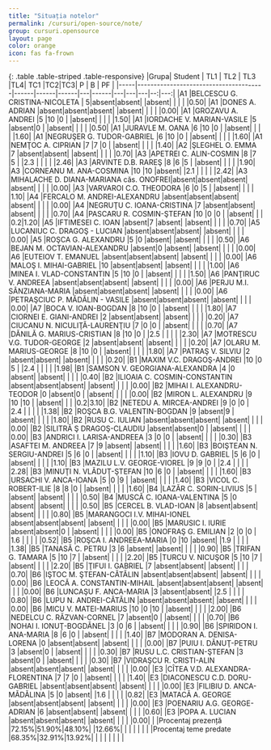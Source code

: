```yaml
---
title: "Situația notelor"
permalink: /cursuri/open-source/note/
group: cursuri.opensource
layout: page
color: orange
icon: fas fa-frown
---
```


{: .table .table-striped .table-responsive}
|Grupa|                Student                | TL1  | TL2  | TL3  |TL4| TC1  |TC2|TC3| P | B | PF |
|-----|---------------------------------------|------|------|------|---|------|---|---|---|--:|---:|
|A1   |BELCESCU G. CRISTINA-NICOLETA          |     5|absent|absent|   |absent|   |   |   |   |0.50|
|A1   |DONES A. ADRIAN                        |absent|absent|absent|   |absent|   |   |   |   |0.00|
|A1   |GROZAVU A. ANDREI                      |5     |10    |0     |   |absent|   |   |   |   |1.50|
|A1   |IORDACHE V. MARIAN-VASILE              |5     |absent|0     |   |absent|   |   |   |   |0.50|
|A1   |JURAVLE M. OANA                        |6     |10    |0     |   |absent|   |   |   |   |1.60|
|A1   |NEGRUŞER G. TUDOR-GABRIEL              |6     |10    |0     |   |absent|   |   |   |   |1.60|
|A1   |NEMŢOC A. CIPRIAN                      |7     |7     |0     |   |absent|   |   |   |   |1.40|
|A2   |ŞLEGHEL O. EMMA                        |7     |absent|absent|   |absent|   |   |   |   |0.70|
|A3   |APETREI C. ALIN-COSMIN                 |8     |7     |5     |   |2.3   |   |   |   |   |2.46|
|A3   |ARVINTE D.B. RAREŞ                     |8     |6     |5     |   |absent|   |   |   |   |1.90|
|A3   |CORNEANU M. ANA-COSMINA                |10    |10    |absent|   |2.1   |   |   |   |   |2.42|
|A3   |MIHALACHE D. DIANA-MARIANA căs. ONOFREI|absent|absent|absent|   |absent|   |   |   |   |0.00|
|A3   |VARVAROI C.O. THEODORA                 |6     |0     |5     |   |absent|   |   |   |   |1.10|
|A4   |FERCALO M. ANDREI-ALEXANDRU            |absent|absent|absent|   |absent|   |   |   |   |0.00|
|A4   |NEGRUŢU C. IOANA-CRISTINA              |7     |absent|absent|   |absent|   |   |   |   |0.70|
|A4   |PASCARU R. COSMIN-ŞTEFAN               |10    |0     |0     |   |absent|   |   |   |0.2|1.20|
|A5   |IFTIMESEI C. IOAN                      |absent|7     |absent|   |absent|   |   |   |   |0.70|
|A5   |LUCANIUC C. DRAGOŞ - LUCIAN            |absent|absent|absent|   |absent|   |   |   |   |0.00|
|A5   |ROŞCA G. ALEXANDRU                     |5     |0     |absent|   |absent|   |   |   |   |0.50|
|A6   |BEJAN M. OCTAVIAN-ALEXANDRU            |absent|0     |absent|   |absent|   |   |   |   |0.00|
|A6   |EUTEIOV T. EMANUEL                     |absent|absent|absent|   |absent|   |   |   |   |0.00|
|A6   |MALOŞ I. MIHAI-GABRIEL                 |10    |absent|absent|   |absent|   |   |   |   |1.00|
|A6   |MINEA I. VLAD-CONSTANTIN               |5     |10    |0     |   |absent|   |   |   |   |1.50|
|A6   |PANŢIRUC V. ANDREEA                    |absent|absent|absent|   |absent|   |   |   |   |0.00|
|A6   |PERJU M.I. SÂNZIANA-MARIA              |absent|absent|absent|   |absent|   |   |   |   |0.00|
|A6   |PETRAŞCIUC P. MĂDĂLIN - VASILE         |absent|absent|absent|   |absent|   |   |   |   |0.00|
|A7   |BOCA V. IOAN-BOGDAN                    |8     |10    |0     |   |absent|   |   |   |   |1.80|
|A7   |CIORNEI E. GIANI-ANDREI                |2     |absent|absent|   |absent|   |   |   |   |0.20|
|A7   |CIUCANU N. NICULIŢĂ-LAURENŢIU          |7     |0     |0     |   |absent|   |   |   |   |0.70|
|A7   |DĂNILĂ G. MARIUS-CRISTIAN              |8     |10    |0     |   |2.5   |   |   |   |   |2.30|
|A7   |MOTRESCU V.G. TUDOR-GEORGE             |2     |absent|absent|   |absent|   |   |   |   |0.20|
|A7   |OLARU M. MARIUS-GEORGE                 |8     |10    |0     |   |absent|   |   |   |   |1.80|
|A7   |PATRAŞ V. SILVIU                       |2     |absent|absent|   |absent|   |   |   |   |0.20|
|B1   |MAXIM V.C. DRAGOŞ-ANDREI               |10    |0     |5     |   |2.4   |   |   |   |   |1.98|
|B1   |SAMSON V. GEORGIANA-ALEXANDRA          |4     |0     |absent|   |absent|   |   |   |   |0.40|
|B2   |ILIOAIA C. COSMIN-CONSTANTIN           |absent|absent|absent|   |absent|   |   |   |   |0.00|
|B2   |MIHAI I. ALEXANDRU-TEODOR              |0     |absent|0     |   |absent|   |   |   |   |0.00|
|B2   |MIRON L. ALEXANDRU                     |9     |10    |10    |   |absent|   |   |   |0.2|3.10|
|B2   |NETEDU A. MIRCEA-ANDREI                |9     |0     |0     |   |2.4   |   |   |   |   |1.38|
|B2   |ROŞCA B.G. VALENTIN-BOGDAN             |9     |absent|9     |   |absent|   |   |   |   |1.80|
|B2   |RUSU C. IULIAN                         |absent|absent|absent|   |absent|   |   |   |   |0.00|
|B2   |SILITRĂ Ş DRAGOŞ-CLAUDIU               |absent|absent|0     |   |absent|   |   |   |   |0.00|
|B3   |ANDRICI I. LARISA-ANDREEA              |3     |0     |0     |   |absent|   |   |   |   |0.30|
|B3   |ASAFTEI M. ANDREEA                     |7     |9     |absent|   |absent|   |   |   |   |1.60|
|B3   |BOIŞTEAN N. SERGIU-ANDREI              |5     |6     |0     |   |absent|   |   |   |   |1.10|
|B3   |IOVU D. GABRIEL                        |5     |6     |0     |   |absent|   |   |   |   |1.10|
|B3   |MAZILU L.V. GEORGE-VIOREL              |9     |9     |0     |   |2.4   |   |   |   |   |2.28|
|B3   |MINUŢI N. VLĂDUŢ-ŞTEFAN                |10    |6     |0     |   |absent|   |   |   |   |1.60|
|B3   |URSACHI V. ANCA-IOANA                  |5     |0     |9     |   |absent|   |   |   |   |1.40|
|B3   |VICOL C. ROBERT-ILIE                   |8     |8     |0     |   |absent|   |   |   |   |1.60|
|B4   |LAZĂR C. SORIN-LIVIUS                  |5     |      |absent|   |absent|   |   |   |   |0.50|
|B4   |MUSCĂ C. IOANA-VALENTINA               |5     |0     |absent|   |absent|   |   |   |   |0.50|
|B5   |CERCEL B. VLAD-IOAN                    |8     |absent|absent|   |absent|   |   |   |   |0.80|
|B5   |MARANGOCI I.V. MIHAI-IONEL             |absent|absent|absent|   |absent|   |   |   |   |0.00|
|B5   |MARUSIC I. IURIE                       |absent|absent|0     |   |absent|   |   |   |   |0.00|
|B5   |ONOFRAŞ G. EMILIAN                     |2     |0     |0     |   |1.6   |   |   |   |   |0.52|
|B5   |ROŞCA I. ANDREEA-MARIA                 |0     |10    |absent|   |1.9   |   |   |   |   |1.38|
|B5   |TANASĂ C. PETRU                        |3     |6     |absent|   |absent|   |   |   |   |0.90|
|B5   |TRIFAN G. TAMARA                       |5     |10    |7     |   |absent|   |   |   |   |2.20|
|B5   |TURCU V. NICUŞOR                       |5     |10    |7     |   |absent|   |   |   |   |2.20|
|B5   |ŢIFUI I. GABRIEL                       |7     |absent|absent|   |absent|   |   |   |   |0.70|
|B6   |IŞTOC M. ŞTEFAN-CĂTĂLIN                |absent|absent|absent|   |absent|   |   |   |   |0.00|
|B6   |LEOCĂ A. CONSTANTIN-MIHAIL             |absent|absent|absent|   |absent|   |   |   |   |0.00|
|B6   |LUNCAŞU F. ANCA-MARIA                  |3     |absent|absent|   |2.5   |   |   |   |   |0.80|
|B6   |LUPU N. ANDREI-CĂTĂLIN                 |absent|absent|absent|   |absent|   |   |   |   |0.00|
|B6   |MICU V. MATEI-MARIUS                   |10    |0     |10    |   |absent|   |   |   |   |2.00|
|B6   |NEDELCU C. RĂZVAN-CORNEL               |7     |absent|0     |   |absent|   |   |   |   |0.70|
|B6   |NOHAI I. IONUŢ-BOGDĂNEL                |3     |0     |6     |   |absent|   |   |   |   |0.90|
|B6   |SPIRIDON I. ANA-MARIA                  |8     |6     |0     |   |absent|   |   |   |   |1.40|
|B7   |MODORAN A. DENISA-LORENA               |0     |absent|absent|   |absent|   |   |   |   |0.00|
|B7   |PUIU I. DĂNUŢ-PETRU                    |3     |absent|0     |   |absent|   |   |   |   |0.30|
|B7   |RUSU L.C. CRISTIAN-ŞTEFAN              |3     |absent|0     |   |absent|   |   |   |   |0.30|
|B7   |VIDRAŞCU R. CRISTI-ALIN                |absent|absent|absent|   |absent|   |   |   |   |0.00|
|E3   |CÎTEA V.D. ALEXANDRA-FLORENTINA        |7     |7     |0     |   |absent|   |   |   |   |1.40|
|E3   |DIACONESCU C.D. DORU-GABRIEL           |absent|absent|absent|   |absent|   |   |   |   |0.00|
|E3   |FILIBIU D. ANCA-MĂDĂLINA               |5     |0     |absent|   |1.6   |   |   |   |   |0.82|
|E3   |MATACĂ A. GEORGE                       |absent|absent|absent|   |absent|   |   |   |   |0.00|
|E3   |POENARIU A.G. GEORGE-ADRIAN            |6     |absent|absent|   |absent|   |   |   |   |0.60|
|E3   |POPA A. LUCIAN                         |absent|absent|absent|   |absent|   |   |   |   |0.00|
|     |Procentaj prezență                     |72.15%|51.90%|48.10%|   |12.66%|   |   |   |   |    |
|     |Procentaj teme predate                 |68.35%|32.91%|13.92%|   |      |   |   |   |   |    |
